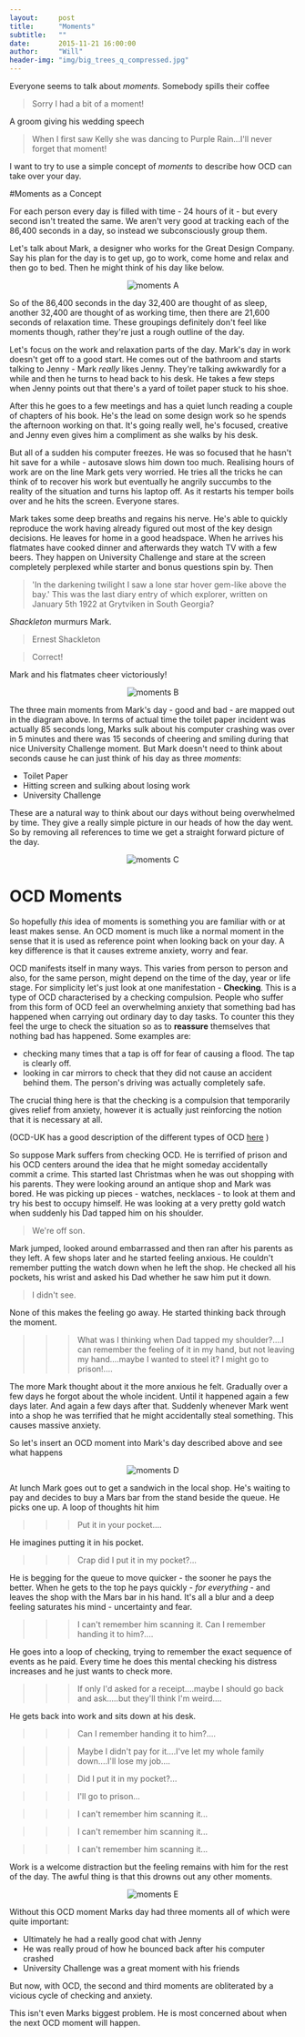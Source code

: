 ```yaml
---
layout:     post
title:      "Moments"
subtitle:   ""
date:       2015-11-21 16:00:00
author:     "Will"
header-img: "img/big_trees_q_compressed.jpg"
---
```


Everyone seems to talk about *moments*. Somebody spills their coffee

> Sorry I had a bit of a moment!

A groom giving his wedding speech

> When I first saw Kelly she was dancing to Purple Rain...I'll never forget that moment!

I want to try to use a simple concept of *moments* to describe how OCD can take over your day.

#Moments as a Concept

For each person every day is filled with time - 24 hours of it - but every second isn't treated the same. We aren't very good at tracking each of the 86,400 seconds in a day, so instead we subconsciously group them. 

Let's talk about Mark, a designer who works for the Great Design Company. Say his plan for the day is to get up, go to work, come home and relax and then go to bed. Then he might think of his day like below.

<div align="center" >
	<img src="/img/moments/moments A.png" alt="moments A"  />
</div>

So of the 86,400 seconds in the day 32,400 are thought of as sleep, another 32,400 are thought of as working time, then there are 21,600 seconds of relaxation time. These groupings definitely don't feel like moments though, rather they're just a rough outline of the day. 

Let's focus on the work and relaxation parts of the day. Mark's day in work doesn't get off to a good start. He comes out of the bathroom and starts talking to Jenny - Mark *really* likes Jenny. They're talking awkwardly for a while and then he turns to head back to his desk. He takes a few steps when Jenny points out that there's a yard of toilet paper stuck to his shoe. 

After this he goes to a few meetings and has a quiet lunch reading a couple of chapters of his book. He's the lead on some design work so he spends the afternoon working on that. It's going really well, he's focused, creative and Jenny even gives him a compliment as she walks by his desk. 

But all of a sudden his computer freezes. He was so focused that he hasn't hit save for a while - autosave slows him down too much. Realising hours of work are on the line Mark gets very worried. He tries all the tricks he can think of to recover his work but eventually he angrily succumbs to the reality of the situation and turns his laptop off. As it restarts his temper boils over and he hits the screen. Everyone stares.

Mark takes some deep breaths and regains his nerve. He's able to quickly reproduce the work having already figured out most of the key design decisions. He leaves for home in a good headspace. When he arrives his flatmates have cooked dinner and afterwards they watch TV with a few beers. They happen on University Challenge and stare at the screen completely perplexed while starter and bonus questions spin by. Then

> 'In the darkening twilight I saw a lone star hover gem-like above the bay.' This was the last diary entry of which explorer, written on January 5th 1922 at Grytviken in South Georgia? 

_Shackleton_ murmurs Mark.

> Ernest Shackleton

> Correct!

Mark and his flatmates cheer victoriously!

<div align="center" >
	<img src="/img/moments/moments B.png" alt="moments B"  />
</div>

The three main moments from Mark's day - good and bad -  are mapped out in the diagram above. In terms of actual time the toilet paper incident was actually 85 seconds long, Marks sulk about his computer crashing was over in 5 minutes and there was 15 seconds of cheering and smiling during that nice University Challenge moment. But Mark doesn't need to think about seconds cause he can just think of his day as three _moments_:

* Toilet Paper
* Hitting screen and sulking about losing work
* University Challenge

 These are a natural way to think about our days without being overwhelmed by time. They give a really simple picture in our heads of how the day went. So by removing all references to time we get a straight forward picture of the day.
 
 <div align="center" >
 	<img src="/img/moments/moments C.png" alt="moments C"  />
 </div>

# OCD Moments

So hopefully _this_ idea of moments is something you are familiar with or at least makes sense. An OCD moment is much like a normal moment in the sense that it is used as reference point when looking back on your day. A key difference is that it causes extreme anxiety, worry and fear.

OCD manifests itself in many ways. This varies from person to person and also, for the same person, might depend on the time of the day, year or life stage. For simplicity let's just look at one manifestation - **Checking**. This is a type of OCD characterised by a checking compulsion. People who suffer from this form of OCD feel an overwhelming anxiety that something bad has happened when carrying out ordinary day to day tasks. To counter this they feel the urge to check the situation so as to **reassure** themselves that nothing bad has happened. Some examples are:

* checking many times that a tap is off for fear of causing a flood. The tap is clearly off.
* looking in car mirrors to check that they did not cause an accident behind them. The person's driving was actually completely safe.

The crucial thing here is that the checking is a compulsion that temporarily gives relief from anxiety, however it is actually just reinforcing the notion that it is necessary at all.

(OCD-UK has a good description of the different types of OCD <a href="http://www.ocduk.org/types-ocd"> here</a> )

So suppose Mark suffers from checking OCD. He is terrified of prison and his OCD centers around the idea that he might someday accidentally commit a crime. This started last Christmas when he was out shopping with his parents. They were looking around an antique shop and Mark was bored. He was picking up pieces - watches, necklaces - to look at them and try his best to occupy himself. He was looking at a very pretty gold watch when suddenly his Dad tapped him on his shoulder.

> We're off son.

Mark jumped, looked around embarrassed and then ran after his parents as they left. A few shops later and he started feeling anxious. He couldn't remember putting the watch down when he left the shop. He checked all his pockets, his wrist and asked his Dad whether he saw him put it down. 

> I didn't see.

None of this makes the feeling go away. He started thinking back through the moment. 

>>> What was I thinking when Dad tapped my shoulder?....I can remember the feeling of it in my hand, but not leaving my hand....maybe I wanted to steel it? I might go to prison!....

The more Mark thought about it the more anxious he felt. Gradually over a few days he forgot about the whole incident. Until it happened again a few days later. And again a few days after that. Suddenly whenever Mark went into a shop he was terrified that he might accidentally steal something. This causes massive anxiety.

So let's insert an OCD moment into Mark's day described above and see what happens

<div align="center" >
	<img src="/img/moments/moments D.png" alt="moments D"  />
</div>

At lunch Mark goes out to get a sandwich in the local shop. He's waiting to pay and decides to buy a Mars bar from the stand beside the queue. He picks one up. A loop of thoughts hit him

>>> Put it in your pocket....

He imagines putting it in his pocket. 

>>> Crap did I put it in my pocket?...

He is begging for the queue to move quicker - the sooner he pays the better. When he gets to the top he pays quickly - _for everything_ - and leaves the shop with the Mars bar in his hand. It's all a blur and a deep feeling saturates his mind - uncertainty and fear.

>>> I can't remember him scanning it. Can I remember handing it to him?....

He goes into a loop of checking, trying to remember the exact sequence of events as he paid. Every time he does this mental checking his distress increases and he just wants to check more.

>>> If only I'd asked for a receipt....maybe I should go back and ask.....but they'll think I'm weird....

He gets back into work and sits down at his desk.

>>> Can I remember handing it to him?....

>>> Maybe I didn't pay for it....I've let my whole family down....I'll lose my job....

>>> Did I put it in my pocket?...

>>> I'll go to prison...

>>> I can't remember him scanning it...

>>> I can't remember him scanning it...

>>> I can't remember him scanning it...

Work is a welcome distraction but the feeling remains with him for the rest of the day. The awful thing is that this drowns out any other moments. 

<div align="center" >
	<img src="/img/moments/moments E.png" alt="moments E"  />
</div>


Without this OCD moment Marks day had three moments all of which were quite important:

- Ultimately he had a really good chat with Jenny
- He was really proud of how he bounced back after his computer crashed
- University Challenge was a great moment with his friends

But now, with OCD, the second and third moments are obliterated by a vicious cycle of checking and anxiety. 

This isn't even Marks biggest problem. He is most concerned about when the next OCD moment will happen.










